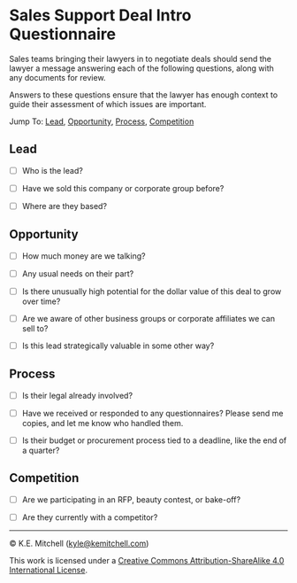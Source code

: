 # Sales Support Deal Intro Questionnaire

Sales teams bringing their lawyers in to negotiate deals should send the lawyer a message answering each of the following questions, along with any documents for review.

Answers to these questions ensure that the lawyer has enough context to guide their assessment of which issues are important.

Jump To: [Lead](#lead), [Opportunity](#opportunity), [Process](#process), [Competition](#competition)

## Lead

- [ ] Who is the lead?

- [ ] Have we sold this company or corporate group before?

- [ ] Where are they based?

## Opportunity

- [ ] How much money are we talking?

- [ ] Any usual needs on their part?

- [ ] Is there unusually high potential for the dollar value of this deal to grow over time?

- [ ] Are we aware of other business groups or corporate affiliates we can sell to?

- [ ] Is this lead strategically valuable in some other way?

## Process

- [ ] Is their legal already involved?

- [ ] Have we received or responded to any questionnaires?  Please send me copies, and let me know who handled them.

- [ ] Is their budget or procurement process tied to a deadline, like the end of a quarter?

## Competition

- [ ] Are we participating in an RFP, beauty contest, or bake-off?

- [ ] Are they currently with a competitor?

---

&copy; K.E. Mitchell (<kyle@kemitchell.com>)

This work is licensed under a [Creative Commons Attribution-ShareAlike 4.0 International License](https://creativecommons.org/licenses/by-sa/4.0/).
